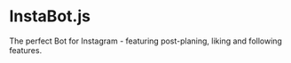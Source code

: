 # InstaBot.js
The perfect Bot for Instagram - featuring post-planing, liking and following features.
